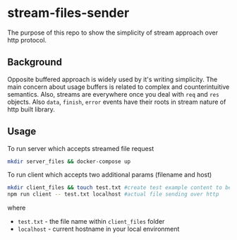 # stream-files-sender

The purpose of this repo to show the simplicity of stream approach over http protocol.

## Background

Opposite buffered approach is widely used by it's writing simplicity. The main concern about usage buffers is related to complex and counterintuitive semantics.
Also, streams are everywhere once you deal with `req` and `res` objects. Also `data`, `finish`, `error` events have their roots in stream nature of http built library.

## Usage

To run server which accepts streamed file request

```sh
mkdir server_files && docker-compose up
```

To run client which accepts two additional params (filename and host)

```sh
mkdir client_files && touch test.txt #create test example content to be sent by `client` script
npm run client -- test.txt localhost #actual file sending over http
```
where
- `test.txt` - the file name within `client_files` folder
- `localhost` - current hostname in your local environment
